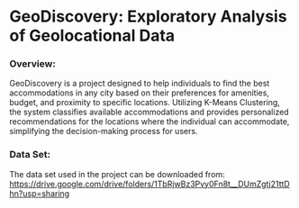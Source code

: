 # GeoDiscovery: Exploratory Analysis of Geolocational Data
### Overview:
GeoDiscovery is a project designed to help individuals to find the best accommodations in any city based on their preferences for amenities, budget, and proximity to specific locations. Utilizing K-Means Clustering, the system classifies available accommodations and provides personalized recommendations for the locations where the individual can accommodate, simplifying the decision-making process for users.
### Data Set:
The data set used in the project can be downloaded from: https://drive.google.com/drive/folders/1TbRjwBz3Pvy0Fn8t__DUmZgtj21ttDhn?usp=sharing
